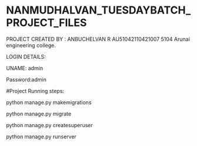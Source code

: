 # NANMUDHALVAN_TUESDAYBATCH_PROJECT_FILES

PROJECT CREATED BY : ANBUCHELVAN R 
AU51042110421007
5104 Arunai engineering college.
                    



LOGIN DETAILS:


UNAME: admin


Password:admin




#Project Running steps:

python manage.py makemigrations

python manage.py migrate

python manage.py createsuperuser

python manage.py runserver
